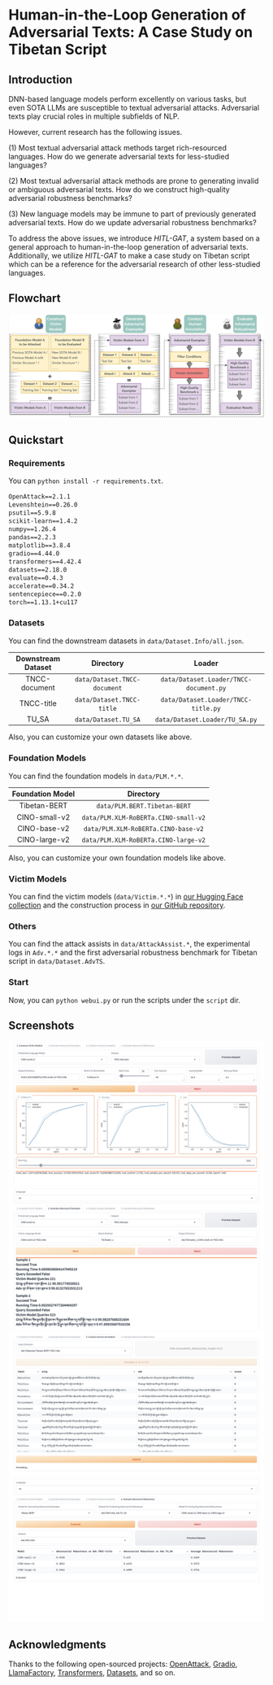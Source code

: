 # Human-in-the-Loop Generation of Adversarial Texts: A Case Study on Tibetan Script

## Introduction

DNN-based language models perform excellently on various tasks, but even SOTA LLMs are susceptible to textual adversarial attacks.
Adversarial texts play crucial roles in multiple subfields of NLP.

However, current research has the following issues.

(1) Most textual adversarial attack methods target rich-resourced languages.
How do we generate adversarial texts for less-studied languages?

(2) Most textual adversarial attack methods are prone to generating invalid or ambiguous adversarial texts.
How do we construct high-quality adversarial robustness benchmarks?

(3) New language models may be immune to part of previously generated adversarial texts.
How do we update adversarial robustness benchmarks?

To address the above issues, we introduce _HITL-GAT_, a system based on a general approach to human-in-the-loop generation of adversarial texts.
Additionally, we utilize _HITL-GAT_ to make a case study on Tibetan script which can be a reference for the adversarial research of other less-studied languages.

## Flowchart

![flowchart](assets/flowchart.png)

## Quickstart

### Requirements

You can `python install -r requirements.txt`.

```requirements
OpenAttack==2.1.1
Levenshtein==0.26.0
psutil==5.9.8
scikit-learn==1.4.2
numpy==1.26.4
pandas==2.2.3
matplotlib==3.8.4
gradio==4.44.0
transformers==4.42.4
datasets==2.18.0
evaluate==0.4.3
accelerate==0.34.2
sentencepiece==0.2.0
torch==1.13.1+cu117
```

### Datasets

You can find the downstream datasets in `data/Dataset.Info/all.json`.

| Downstream Dataset |           Directory           |                 Loader                 |
|:------------------:|:-----------------------------:|:--------------------------------------:|
|   TNCC-document    | `data/Dataset.TNCC-document`  | `data/Dataset.Loader/TNCC-document.py` |
|     TNCC-title     |   `data/Dataset.TNCC-title`   |  `data/Dataset.Loader/TNCC-title.py`   |
|       TU_SA        |     `data/Dataset.TU_SA`      |     `data/Dataset.Loader/TU_SA.py`     |

Also, you can customize your own datasets like above.

### Foundation Models

You can find the foundation models in `data/PLM.*.*`.

| Foundation Model |              Directory               |
|:----------------:|:------------------------------------:|
|   Tibetan-BERT   |     `data/PLM.BERT.Tibetan-BERT`     |
|  CINO-small-v2   | `data/PLM.XLM-RoBERTa.CINO-small-v2` |
|   CINO-base-v2   | `data/PLM.XLM-RoBERTa.CINO-base-v2`  |
|  CINO-large-v2   | `data/PLM.XLM-RoBERTa.CINO-large-v2` |

Also, you can customize your own foundation models like above.

### Victim Models

You can find the victim models (`data/Victim.*.*`) in [our Hugging Face collection](https://huggingface.co/collections/UTibetNLP/tibetan-victim-language-models-669f614ecea872c7211c121c) and the construction process in [our GitHub repository](https://github.com/metaphors/TibetanPLMsFineTuning).

### Others

You can find the attack assists in `data/AttackAssist.*`, the experimental logs in `Adv.*.*` and the first adversarial robustness benchmark for Tibetan script in `data/Dataset.AdvTS`.

### Start

Now, you can `python webui.py` or run the scripts under the `script` dir.

## Screenshots

![screenshot1](assets/screenshot1.png)
![screenshot2](assets/screenshot2.png)
![screenshot3](assets/screenshot3.png)
![screenshot4](assets/screenshot4.png)

## Acknowledgments

Thanks to the following open-sourced projects: [OpenAttack](https://aclanthology.org/2021.acl-demo.43/), [Gradio](https://arxiv.org/abs/1906.02569), [LlamaFactory](https://aclanthology.org/2024.acl-demos.38/), [Transformers](https://aclanthology.org/2020.emnlp-demos.6/), [Datasets](https://aclanthology.org/2021.emnlp-demo.21/), and so on.
